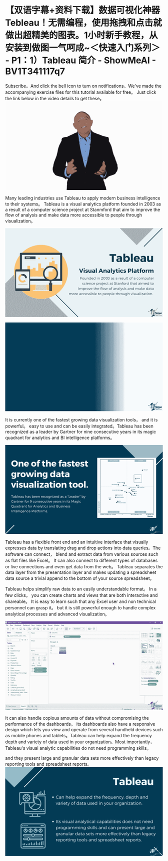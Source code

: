 # 【双语字幕+资料下载】数据可视化神器 Tebleau！无需编程，使用拖拽和点击就做出超精美的图表。1小时新手教程，从安装到做图一气呵成~＜快速入门系列＞ - P1：1）Tableau 简介 - ShowMeAI - BV1T341117q7

Subscribe。And click the bell icon to turn on notifications。We've made the accompanying exercise files for this tutorial available for free。 Just click the link below in the video details to get these。![](img/3b657b1be778fedd8766bd485966796f_1.png)

Many leading industries use Tableau to apply modern business intelligence to their systems。 Tableau is a visual analytics platform founded in 2003 as a result of a computer science project at Stanmford that aim to improve the flow of analysis and make data more accessible to people through visualization。



![](img/3b657b1be778fedd8766bd485966796f_3.png)

![](img/3b657b1be778fedd8766bd485966796f_4.png)

It is currently one of the fastest growing data visualization tools， and it is powerful。 easy to use and can be easily integrated。Tableau has been recognized as a leader by Gartner for nine consecutive years in its magic quadrant for analytics and BI intelligence platforms。



![](img/3b657b1be778fedd8766bd485966796f_6.png)

Tableau has a flexible front end and an intuitive interface that visually expresses data by translating drag and drop actions into data queries。The software can connect， blend and extract data from various sources such as flat files like Excel。 It can also connect to different types of databases or live connections and even get data from the web。 Tableau separates the data layer from the presentation layer and makes updating a spreadsheet data source a trivial append to the bottom of your source spreadsheet。

Tableau helps simplify raw data to an easily understandable format。 In a few clicks。 you can create charts and views that are both interactive and shareable。 It is easy to learn such that any Excel user and non technical personnel can grasp it。 but it is still powerful enough to handle complex analytical processes and advanced visualization。



![](img/3b657b1be778fedd8766bd485966796f_8.png)

It can also handle copious amounts of data without compromising the performance of the dashboards。 its dashboards also have a responsive design which lets you view and operate from several handheld devices such as mobile phones and tablets。Tableau can help expand the frequency depth and variety of data used in your organization。Most importantly， Tableau's visual analytic capabilities do not need programming skills。

 and they present large and granular data sets more effectively than legacy reporting tools and spreadsheet reports。![](img/3b657b1be778fedd8766bd485966796f_10.png)